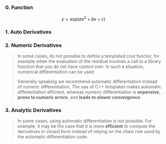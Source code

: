 ### 0. Function

$$
y=exp(ax^2+bx+c)
$$



### 1. Auto Derivatives



### 2. Numeric Derivatives

> In some cases, its not possible to define a templated cost functor, for example when the evaluation of the residual involves a call to a library function that you do not have control over.  In such a situation, numerical differentiation can be used
>
> Generally speaking we recommend automatic differentiation instead of numeric differentiation. The use of C++ templates makes automatic differentiation efficient, whereas numeric differentiation is **expensive**, **prone to numeric errors**, and **leads to slower convergence**.



### 3. Analytic Derivatives

> In some cases, using automatic differentiation is not possible. For example, it may be the case that it is more **efficient** to compute the derivatives in closed form instead of relying on the chain rule used by the automatic differentiation code.

